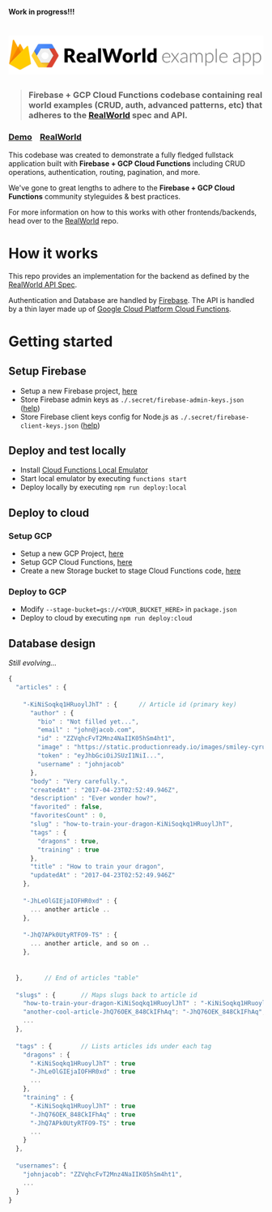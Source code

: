**Work in progress!!!**

# ![RealWorld Example App](logo.png)

> ### Firebase + GCP Cloud Functions codebase containing real world examples (CRUD, auth, advanced patterns, etc) that adheres to the [RealWorld](https://github.com/gothinkster/realworld-example-apps) spec and API.

### [Demo](https://react-redux.realworld.io/#/)&nbsp;&nbsp;&nbsp;&nbsp;[RealWorld](https://github.com/gothinkster/realworld)

This codebase was created to demonstrate a fully fledged fullstack application built with **Firebase + GCP Cloud Functions** including CRUD operations, authentication, routing, pagination, and more.

We've gone to great lengths to adhere to the **Firebase + GCP Cloud Functions** community styleguides & best practices.

For more information on how to this works with other frontends/backends, head over to the [RealWorld](https://github.com/gothinkster/realworld) repo.


# How it works

This repo provides an implementation for the backend as defined by the [RealWorld API Spec](https://github.com/gothinkster/realworld/tree/master/api#readme).

Authentication and Database are handled by [Firebase](https://firebase.google.com/docs/). The API is handled by a thin layer made up of [Google Cloud Platform Cloud Functions](https://cloud.google.com/functions/docs/).

# Getting started

## Setup Firebase

* Setup a new Firebase project, [here](http://firebase.google.com)
* Store Firebase admin keys as `./.secret/firebase-admin-keys.json`  ([help](https://firebase.google.com/docs/admin/setup))
* Store Firebase client keys config for Node.js as `./.secret/firebase-client-keys.json` ([help](https://firebase.google.com/docs/web/setup))


## Deploy and test locally

* Install [Cloud Functions Local Emulator](https://cloud.google.com/functions/docs/emulator)
* Start local emulator by executing `functions start`
* Deploy locally by executing `npm run deploy:local`

## Deploy to cloud

### Setup GCP
* Setup a new GCP Project, [here](https://console.cloud.google.com/)
* Setup GCP Cloud Functions, [here](https://console.cloud.google.com/functions)
* Create a new Storage bucket to stage Cloud Functions code, [here](https://console.cloud.google.com/storage)

### Deploy to GCP
* Modify `--stage-bucket=gs://<YOUR_BUCKET_HERE>` in `package.json`
* Deploy to cloud by executing `npm run deploy:cloud`

## Database design 
*Still evolving...*

```javascript
{
  "articles" : {
  
    "-KiNiSoqkq1HRuoylJhT" : {      // Article id (primary key)
      "author" : {
        "bio" : "Not filled yet...",
        "email" : "john@jacob.com",
        "id" : "ZZVqhcFvT2Mnz4NaIIK05hSm4ht1",
        "image" : "https://static.productionready.io/images/smiley-cyrus.jpg",
        "token" : "eyJhbGciOiJSUzI1NiI...",
        "username" : "johnjacob"
      },
      "body" : "Very carefully.",
      "createdAt" : "2017-04-23T02:52:49.946Z",
      "description" : "Ever wonder how?",
      "favorited" : false,
      "favoritesCount" : 0,
      "slug" : "how-to-train-your-dragon-KiNiSoqkq1HRuoylJhT",
      "tags" : {
        "dragons" : true,
        "training" : true
      },
      "title" : "How to train your dragon",
      "updatedAt" : "2017-04-23T02:52:49.946Z"
    },

    "-JhLeOlGIEjaIOFHR0xd" : {
      ... another article ..
    },

    "-JhQ7APk0UtyRTFO9-TS" : {      
      ... another article, and so on ..
    },


  },      // End of articles "table"
  
  "slugs" : {       // Maps slugs back to article id
    "how-to-train-your-dragon-KiNiSoqkq1HRuoylJhT" : "-KiNiSoqkq1HRuoylJhT",
    "another-cool-article-JhQ76OEK_848CkIFhAq": "-JhQ76OEK_848CkIFhAq",
    ...
  },
  
  "tags" : {        // Lists articles ids under each tag
    "dragons" : {
      "-KiNiSoqkq1HRuoylJhT" : true
      "-JhLeOlGIEjaIOFHR0xd" : true
      ...
    },
    "training" : {
      "-KiNiSoqkq1HRuoylJhT" : true
      "-JhQ76OEK_848CkIFhAq" : true
      "-JhQ7APk0UtyRTFO9-TS" : true
      ...
    }
  },
  
  "usernames": {
    "johnjacob": "ZZVqhcFvT2Mnz4NaIIK05hSm4ht1",
    ...
  }
}

```
